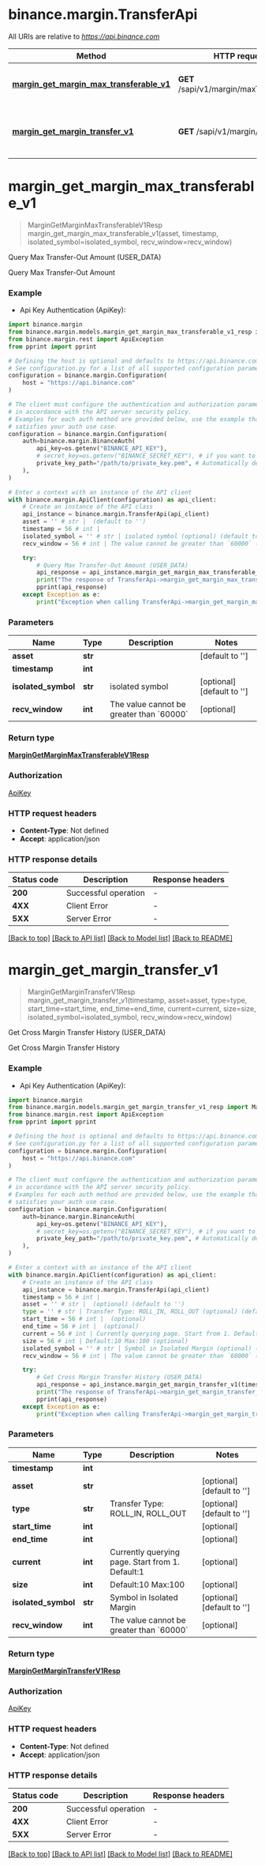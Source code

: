 # binance.margin.TransferApi

All URIs are relative to *https://api.binance.com*

Method | HTTP request | Description
------------- | ------------- | -------------
[**margin_get_margin_max_transferable_v1**](TransferApi.md#margin_get_margin_max_transferable_v1) | **GET** /sapi/v1/margin/maxTransferable | Query Max Transfer-Out Amount (USER_DATA)
[**margin_get_margin_transfer_v1**](TransferApi.md#margin_get_margin_transfer_v1) | **GET** /sapi/v1/margin/transfer | Get Cross Margin Transfer History (USER_DATA)


# **margin_get_margin_max_transferable_v1**
> MarginGetMarginMaxTransferableV1Resp margin_get_margin_max_transferable_v1(asset, timestamp, isolated_symbol=isolated_symbol, recv_window=recv_window)

Query Max Transfer-Out Amount (USER_DATA)

Query Max Transfer-Out Amount

### Example

* Api Key Authentication (ApiKey):

```python
import binance.margin
from binance.margin.models.margin_get_margin_max_transferable_v1_resp import MarginGetMarginMaxTransferableV1Resp
from binance.margin.rest import ApiException
from pprint import pprint

# Defining the host is optional and defaults to https://api.binance.com
# See configuration.py for a list of all supported configuration parameters.
configuration = binance.margin.Configuration(
    host = "https://api.binance.com"
)

# The client must configure the authentication and authorization parameters
# in accordance with the API server security policy.
# Examples for each auth method are provided below, use the example that
# satisfies your auth use case.
configuration = binance.margin.Configuration(
    auth=binance.margin.BinanceAuth(
        api_key=os.getenv("BINANCE_API_KEY"),
        # secret_key=os.getenv("BINANCE_SECRET_KEY"), # if you want to use HMAC auth
        private_key_path="/path/to/private_key.pem", # Automatically detects RSA/Ed25519 private keys
    ),
)

# Enter a context with an instance of the API client
with binance.margin.ApiClient(configuration) as api_client:
    # Create an instance of the API class
    api_instance = binance.margin.TransferApi(api_client)
    asset = '' # str |  (default to '')
    timestamp = 56 # int | 
    isolated_symbol = '' # str | isolated symbol (optional) (default to '')
    recv_window = 56 # int | The value cannot be greater than `60000` (optional)

    try:
        # Query Max Transfer-Out Amount (USER_DATA)
        api_response = api_instance.margin_get_margin_max_transferable_v1(asset, timestamp, isolated_symbol=isolated_symbol, recv_window=recv_window)
        print("The response of TransferApi->margin_get_margin_max_transferable_v1:\n")
        pprint(api_response)
    except Exception as e:
        print("Exception when calling TransferApi->margin_get_margin_max_transferable_v1: %s\n" % e)
```



### Parameters


Name | Type | Description  | Notes
------------- | ------------- | ------------- | -------------
 **asset** | **str**|  | [default to &#39;&#39;]
 **timestamp** | **int**|  | 
 **isolated_symbol** | **str**| isolated symbol | [optional] [default to &#39;&#39;]
 **recv_window** | **int**| The value cannot be greater than &#x60;60000&#x60; | [optional] 

### Return type

[**MarginGetMarginMaxTransferableV1Resp**](MarginGetMarginMaxTransferableV1Resp.md)

### Authorization

[ApiKey](../README.md#ApiKey)

### HTTP request headers

 - **Content-Type**: Not defined
 - **Accept**: application/json

### HTTP response details

| Status code | Description | Response headers |
|-------------|-------------|------------------|
**200** | Successful operation |  -  |
**4XX** | Client Error |  -  |
**5XX** | Server Error |  -  |

[[Back to top]](#) [[Back to API list]](../README.md#documentation-for-api-endpoints) [[Back to Model list]](../README.md#documentation-for-models) [[Back to README]](../README.md)

# **margin_get_margin_transfer_v1**
> MarginGetMarginTransferV1Resp margin_get_margin_transfer_v1(timestamp, asset=asset, type=type, start_time=start_time, end_time=end_time, current=current, size=size, isolated_symbol=isolated_symbol, recv_window=recv_window)

Get Cross Margin Transfer History (USER_DATA)

Get Cross Margin Transfer History

### Example

* Api Key Authentication (ApiKey):

```python
import binance.margin
from binance.margin.models.margin_get_margin_transfer_v1_resp import MarginGetMarginTransferV1Resp
from binance.margin.rest import ApiException
from pprint import pprint

# Defining the host is optional and defaults to https://api.binance.com
# See configuration.py for a list of all supported configuration parameters.
configuration = binance.margin.Configuration(
    host = "https://api.binance.com"
)

# The client must configure the authentication and authorization parameters
# in accordance with the API server security policy.
# Examples for each auth method are provided below, use the example that
# satisfies your auth use case.
configuration = binance.margin.Configuration(
    auth=binance.margin.BinanceAuth(
        api_key=os.getenv("BINANCE_API_KEY"),
        # secret_key=os.getenv("BINANCE_SECRET_KEY"), # if you want to use HMAC auth
        private_key_path="/path/to/private_key.pem", # Automatically detects RSA/Ed25519 private keys
    ),
)

# Enter a context with an instance of the API client
with binance.margin.ApiClient(configuration) as api_client:
    # Create an instance of the API class
    api_instance = binance.margin.TransferApi(api_client)
    timestamp = 56 # int | 
    asset = '' # str |  (optional) (default to '')
    type = '' # str | Transfer Type: ROLL_IN, ROLL_OUT (optional) (default to '')
    start_time = 56 # int |  (optional)
    end_time = 56 # int |  (optional)
    current = 56 # int | Currently querying page. Start from 1. Default:1 (optional)
    size = 56 # int | Default:10 Max:100 (optional)
    isolated_symbol = '' # str | Symbol in Isolated Margin (optional) (default to '')
    recv_window = 56 # int | The value cannot be greater than `60000` (optional)

    try:
        # Get Cross Margin Transfer History (USER_DATA)
        api_response = api_instance.margin_get_margin_transfer_v1(timestamp, asset=asset, type=type, start_time=start_time, end_time=end_time, current=current, size=size, isolated_symbol=isolated_symbol, recv_window=recv_window)
        print("The response of TransferApi->margin_get_margin_transfer_v1:\n")
        pprint(api_response)
    except Exception as e:
        print("Exception when calling TransferApi->margin_get_margin_transfer_v1: %s\n" % e)
```



### Parameters


Name | Type | Description  | Notes
------------- | ------------- | ------------- | -------------
 **timestamp** | **int**|  | 
 **asset** | **str**|  | [optional] [default to &#39;&#39;]
 **type** | **str**| Transfer Type: ROLL_IN, ROLL_OUT | [optional] [default to &#39;&#39;]
 **start_time** | **int**|  | [optional] 
 **end_time** | **int**|  | [optional] 
 **current** | **int**| Currently querying page. Start from 1. Default:1 | [optional] 
 **size** | **int**| Default:10 Max:100 | [optional] 
 **isolated_symbol** | **str**| Symbol in Isolated Margin | [optional] [default to &#39;&#39;]
 **recv_window** | **int**| The value cannot be greater than &#x60;60000&#x60; | [optional] 

### Return type

[**MarginGetMarginTransferV1Resp**](MarginGetMarginTransferV1Resp.md)

### Authorization

[ApiKey](../README.md#ApiKey)

### HTTP request headers

 - **Content-Type**: Not defined
 - **Accept**: application/json

### HTTP response details

| Status code | Description | Response headers |
|-------------|-------------|------------------|
**200** | Successful operation |  -  |
**4XX** | Client Error |  -  |
**5XX** | Server Error |  -  |

[[Back to top]](#) [[Back to API list]](../README.md#documentation-for-api-endpoints) [[Back to Model list]](../README.md#documentation-for-models) [[Back to README]](../README.md)

